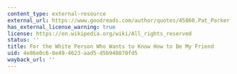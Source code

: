 ```yaml
---
content_type: external-resource
external_url: https://www.goodreads.com/author/quotes/45860.Pat_Parker
has_external_license_warning: true
license: https://en.wikipedia.org/wiki/All_rights_reserved
status: ''
title: For the White Person Who Wants to Know How to Be My Friend
uid: 4e86e0c6-8e49-4623-aad5-d5b948870fd5
wayback_url: ''
---
```

